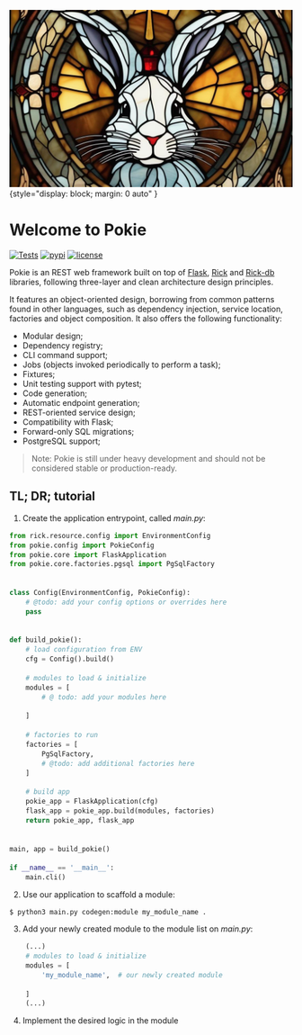 ![Pokie](img/pokie_bar.png){style="display: block; margin: 0 auto" }

# Welcome to Pokie

[![Tests](https://github.com/oddbit-project/pokie/workflows/Tests/badge.svg)](https://github.com/oddbit-project/pokie/actions)
[![pypi](https://img.shields.io/pypi/v/pokie.svg)](https://pypi.org/project/pokie/)
[![license](https://img.shields.io/pypi/l/pokie.svg)](https://git.oddbit.org/OddBit/pokie/src/branch/master/LICENSE)


Pokie is an REST web framework built on top of [Flask](https://github.com/pallets/flask/),
[Rick](https://git.oddbit.org/OddBit/rick) and [Rick-db](https://git.oddbit.org/OddBit/rick_db) libraries, following three-layer and clean architecture
design principles.

It features an object-oriented design, borrowing from common patterns found in other languages, such as
dependency injection, service location, factories and object composition. It also offers the following functionality:

- Modular design;
- Dependency registry;
- CLI command support;
- Jobs (objects invoked periodically to perform a task);
- Fixtures;
- Unit testing support with pytest;
- Code generation;
- Automatic endpoint generation;
- REST-oriented service design;
- Compatibility with Flask;
- Forward-only SQL migrations;
- PostgreSQL support;

> Note: Pokie is still under heavy development and should not be considered stable or production-ready.

## TL; DR; tutorial

1. Create the application entrypoint, called *main.py*:

```python
from rick.resource.config import EnvironmentConfig
from pokie.config import PokieConfig
from pokie.core import FlaskApplication
from pokie.core.factories.pgsql import PgSqlFactory


class Config(EnvironmentConfig, PokieConfig):
    # @todo: add your config options or overrides here
    pass


def build_pokie():
    # load configuration from ENV
    cfg = Config().build()

    # modules to load & initialize
    modules = [
        # @ todo: add your modules here

    ]

    # factories to run
    factories = [
        PgSqlFactory,
        # @todo: add additional factories here
    ]

    # build app
    pokie_app = FlaskApplication(cfg)
    flask_app = pokie_app.build(modules, factories)
    return pokie_app, flask_app


main, app = build_pokie()

if __name__ == '__main__':
    main.cli()
```

2. Use our application to scaffold a module:

```shell
$ python3 main.py codegen:module my_module_name .
```

3. Add your newly created module to the module list on *main.py*:

```python
    (...)
    # modules to load & initialize
    modules = [
        'my_module_name',  # our newly created module
        
    ]
    (...)
```

4. Implement the desired logic in the module


